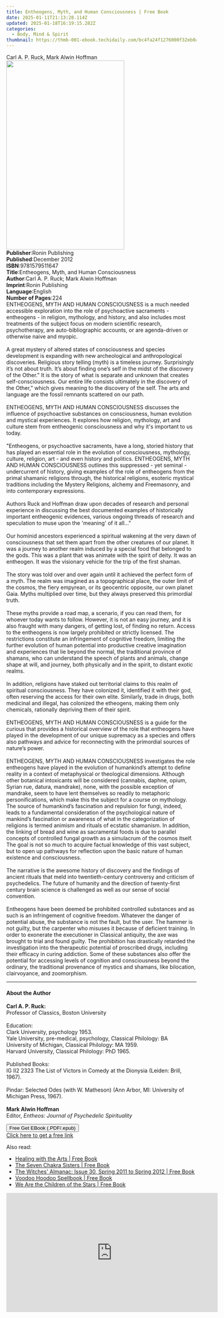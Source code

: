 ```yaml
---
title: Entheogens, Myth, and Human Consciousness | Free Book
date: 2025-01-11T21:13:28.114Z
updated: 2025-01-18T16:19:15.282Z
categories:
  - Body, Mind & Spirit
thumbnail: https://thmb-001-ebook.techidaily.com/bc4fa24f1276000f32eb0afdd989fe719fd7519fcb5e68ea2cc10fc063c2aabd.jpg
---
```

<main id="book-container">
  <div class="flex flex-col">
    <div class="book-brief flex-1 py-6 px-4 sm:p-6 md:py-10 md:px-8">
      <!-- brief-->
      <div class="book-brief-main">Carl A. P. Ruck, Mark Alwin Hoffman</div>
    </div>
    <div
      class="book-meta-info flex-1 grid gap-4 col-start-1 col-end-3 row-start-1 sm:mb-6 sm:grid-cols-4 lg:gap-6 lg:col-start-2 lg:row-end-6 lg:row-span-6 lg:mb-0"
    >
      <div
        class="book-meta-info-left place-content-center mt-4 p-4 text-sm leading-6 col-start-2 col-span-2 dark:text-slate-400"
      >
        <img
          class="w-full h-500 object-cover rounded-lg sm:h-255 sm:col-span-2 lg:col-span-full"
          src="https://img-001-ebook.techidaily.com/dfe23606aeeba9a2166174d8c27dea3894f72f4a1f79862b72eb182dfd4c361b.jpg"
          alt=""
          width="312"
          height="500"
        />
      </div>
      <div
        class="book-meta-info-right mt-2 col-start-1 row-start-2 col-span-3 self-center"
      >
        <!-- meta data  -->
        <div class="flex flex-col px-4 md:px-8">
          <div class="flex-1">
            <strong>Publisher</strong>:<span class="px-2"
              >Ronin Publishing</span
            >
          </div>
          <div class="flex-1">
            <strong>Published</strong>:<span class="px-2">December 2012</span>
          </div>
          <div class="flex-1">
            <strong>ISBN</strong>:<span class="px-2">9781579511647</span>
          </div>
          <div class="flex-1">
            <strong>Title</strong>:<span class="px-2"
              >Entheogens, Myth, and Human Consciousness</span
            >
          </div>
          <div class="flex-1">
            <strong>Author</strong>:<span class="px-2"
              >Carl A. P. Ruck; Mark Alwin Hoffman</span
            >
          </div>
          <div class="flex-1">
            <strong>Imprint</strong>:<span class="px-2">Ronin Publishing</span>
          </div>
          <div class="flex-1">
            <strong>Language</strong>:<span class="px-2">English</span>
          </div>
          <div class="flex-1">
            <strong>Number of Pages</strong>:<span class="px-2">224</span>
          </div>
        </div>
      </div>
    </div>
    <div class="book-description flex-1 py-6 px-4 sm:p-6 md:py-10 md:px-8">
      <div class="book-description-main">
        <div accordion-content="" id="description">
          ENTHEOGENS, MYTH AND HUMAN CONSCIOUSNESS is a much needed accessible
          exploration into the role of psychoactive sacraments - entheogens - in
          religion, mythology, and history, and also includes most treatments of
          the subject focus on modern scientific research, psychotherapy, are
          auto-bibliographic accounts, or are agenda-driven or otherwise naive
          and myopic.<br /><br />A great mystery of altered states of
          consciousness and species development is expanding with new
          archeological and anthropological discoveries. Religious story telling
          (myth) is a timeless journey. Surprisingly it’s not about truth. It’s
          about finding one’s self in the midst of the discovery of the Other.”
          It is the story of what is separate and unknown that creates
          self-consciousness. Our entire life consists ultimately in the
          discovery of the Other,” which gives meaning to the discovery of the
          self. The arts and language are the fossil remnants scattered on our
          path.<br /><br />ENTHEOGENS, MYTH AND HUMAN CONSCIOUSNESS discusses
          the influence of psychoactive substances on consciousness, human
          evolution and mystical experiences. It explores how religion,
          mythology, art and culture stem from entheogenic consciousness and why
          it's important to us today.<br /><br />"Entheogens, or psychoactive
          sacraments, have a long, storied history that has played an essential
          role in the evolution of consciousness, mythology, culture, religion,
          art - and even history and politics. ENTHEOGENS, MYTH AND HUMAN
          CONSCIOUSNESS outlines this suppressed - yet seminal - undercurrent of
          history, giving examples of the role of entheogens from the primal
          shamanic religions through, the historical religions, esoteric
          mystical traditions including the Mystery Religions, alchemy and
          Freemasonry, and into contemporary expressions.<br /><br />Authors
          Ruck and Hoffman draw upon decades of research and personal experience
          in discussing the best documented examples of historically important
          entheogenic evidences, various ongoing threads of research and
          speculation to muse upon the 'meaning' of it all..." <br /><br />Our
          hominid ancestors experienced a spiritual wakening at the very dawn of
          consciousness that set them apart from the other creatures of our
          planet. It was a journey to another realm induced by a special food
          that belonged to the gods. This was a plant that was animate with the
          spirit of deity. It was an entheogen. It was the visionary vehicle for
          the trip of the first shaman.<br /><br />The story was told over and
          over again until it achieved the perfect form of a myth. The realm was
          imagined as a topographical place, the outer limit of the cosmos, the
          fiery empyrean, or its geocentric opposite, our own planet Gaia. Myths
          multiplied over time, but they always preserved this primordial
          truth.<br /><br />These myths provide a road map, a scenario, if you
          can read them, for whoever today wants to follow. However, it is not
          an easy journey, and it is also fraught with many dangers, of getting
          lost, of finding no return. Access to the entheogens is now largely
          prohibited or strictly licensed. The restrictions constitute an
          infringement of cognitive freedom, limiting the further evolution of
          human potential into productive creative imagination and experiences
          that lie beyond the normal, the traditional province of shamans, who
          can understand the speech of plants and animals, change shape at will,
          and journey, both physically and in the spirit, to distant exotic
          realms.<br /><br />In addition, religions have staked out territorial
          claims to this realm of spiritual consciousness. They have colonized
          it, identified it with their god, often reserving the access for their
          own elite. Similarly, trade in drugs, both medicinal and illegal, has
          colonized the etheogens, making them only chemicals, rationally
          depriving them of their spirit.<br /><br />ENTHEOGENS, MYTH AND HUMAN
          CONSCIOUSNESS is a guide for the curious that provides a historical
          overview of the role that entheogens have played in the development of
          our unique supremacy as a species and offers also pathways and advice
          for reconnecting with the primordial sources of nature’s power.<br /><br />ENTHEOGENS,
          MYTH AND HUMAN CONSCIOUSNESS investigates the role entheogens have
          played in the evolution of humankind’s attempt to define reality in a
          context of metaphysical or theological dimensions. Although other
          botanical intoxicants will be considered (cannabis, daphne, opium,
          Syrian rue, datura, mandrake), none, with the possible exception of
          mandrake, seem to have lent themselves so readily to metaphoric
          personifications, which make this the subject for a course on
          mythology. The source of humankind’s fascination and repulsion for
          fungi, indeed, leads to a fundamental consideration of the
          psychological nature of mankind’s fascination or awareness of what in
          the categorization of religions is termed animism and rituals of
          ecstatic shamanism. In addition, the linking of bread and wine as
          sacramental foods is due to parallel concepts of controlled fungal
          growth as a simulacrum of the cosmos itself. The goal is not so much
          to acquire factual knowledge of this vast subject, but to open up
          pathways for reflection upon the basic nature of human existence and
          consciousness.<br /><br />The narrative is the awesome history of
          discovery and the findings of ancient rituals that meld into
          twentieth-century controversy and criticism of psychedelics. The
          future of humanity and the direction of twenty-first century brain
          science is challenged as well as our sense of social convention.<br /><br />Entheogens
          have been deemed be prohibited controlled substances and as such is an
          infringement of cognitive freedom. Whatever the danger of potential
          abuse, the substance is not the fault, but the user. The hammer is not
          guilty, but the carpenter who misuses it because of deficient
          training. In order to exonerate the executioner in Classical
          antiquity, the axe was brought to trial and found guilty. The
          prohibition has drastically retarded the investigation into the
          therapeutic potential of proscribed drugs, including their efficacy in
          curing addiction. Some of these substances also offer the potential
          for accessing levels of cognition and consciousness beyond the
          ordinary, the traditional provenance of mystics and shamans, like
          bilocation, clairvoyance, and zoomorphism.
        </div>
        <div class="accordion-fader"></div>
      </div>
    </div>
    <div class="book-excerpts flex-1 py-6 px-4 sm:p-6 md:py-10 md:px-8">
      <!-- excerpts-->
      <div class="book-excerpts-main">
        <hr />
        <h4 class="placeholder placeholder-heading">
          <span>About the Author</span>
        </h4>
        <p>
          <b>Carl A. P. Ruck:</b><br />Professor of Classics, Boston
          University<br /><br />Education:<br />Clark University, psychology
          1953.<br />Yale University, pre-medical, psychology, Classical
          Philology: BA<br />University of Michigan, Classical Philology: MA
          1959.<br />Harvard University, Classical Philology: PhD 1965.<br /><br />Published
          Books:<br />IG II2 2323 The List of Victors in Comedy at the Dionysia
          (Leiden: Brill, 1967).<br /><br />Pindar: Selected Odes (with W.
          Matheson) (Ann Arbor, MI: University of Michigan Press, 1967).<br /><br /><b
            >Mark Alwin Hoffman</b
          ><br />Editor, <i>Entheos: Journal of Psychedelic Spirituality</i>
        </p>
      </div>
    </div>
    <div
      class="book-about-author flex-1 py-6 px-4 sm:p-6 md:py-10 md:px-8"
    ></div>
    <div class="book-free-get flex-1 py-6 px-4 sm:p-6 md:py-10 md:px-8">
      <button
        id="btn-free-get"
        class="bg-blue-500 hover:bg-blue-700 text-white font-bold py-2 px-4 rounded"
      >
        Free Get EBook (.PDF/.epub)
      </button>
      <div id="countdown-display" class="px-2 text-lg mt-2"></div>
      <a
        id="free-link"
        class="hidden bg-blue-500 hover:bg-blue-700 text-white font-bold py-2 px-4 rounded"
        href="https://www.ebooks.com/en-us/book/96507075/entheogens-myth-and-human-consciousness/carl-a-p-ruck/"
        target="_blank"
        >Click here to get a free link</a
      >
    </div>
    <script>
      let countdownTime = 0;
      let countdownInterval = null;
      document
        .getElementById('btn-free-get')
        .addEventListener('click', startCountdown);
      function startCountdown() {
        countdownTime = new Date().getTime() + 60000 * 3;
        countdownInterval = setInterval(updateCountdown, 1000);
        document.getElementById('btn-free-get').disabled = true;
        document
          .getElementById('btn-free-get')
          .classList.add('bg-gray-500', 'cursor-not-allowed');
      }
      function updateCountdown() {
        let currentTime = new Date().getTime();
        let timeLeft = countdownTime - currentTime;
        let secondsLeft = Math.floor(timeLeft / 1000);
        document.getElementById('countdown-display').innerHTML =
          `Remaining time: ${secondsLeft} seconds.`;
        if (secondsLeft <= 0) {
          clearInterval(countdownInterval);
          document.getElementById('btn-free-get').classList.add('hidden');
          document.getElementById('free-link').classList.remove('hidden');
          document.getElementById('countdown-display').innerHTML = '';
        }
      }
    </script>
  </div>
</main>

<ins class="adsbygoogle"
      style="display:block"
      data-ad-client="ca-pub-7571918770474297"
      data-ad-slot="8358498916"
      data-ad-format="auto"
      data-full-width-responsive="true"></ins>
    

<span class="atpl-alsoreadstyle">Also read:</span>
<div><ul>
<li><a href="https://novels-ebooks.techidaily.com/1152436-9781451696837-healing-with-the-arts/"><u>Healing with the Arts | Free Book</u></a></li>
<li><a href="https://novels-ebooks.techidaily.com/1144840-9781612832791-the-seven-chakra-sisters/"><u>The Seven Chakra Sisters | Free Book</u></a></li>
<li><a href="https://novels-ebooks.techidaily.com/1144833-9781612831329-the-witches-almanac-issue-30-spring-2011-to-spring-2012/"><u>The Witches' Almanac: Issue 30, Spring 2011 to Spring 2012 | Free Book</u></a></li>
<li><a href="https://novels-ebooks.techidaily.com/1144830-9781609256159-voodoo-hoodoo-spellbook/"><u>Voodoo Hoodoo Spellbook | Free Book</u></a></li>
<li><a href="https://novels-ebooks.techidaily.com/1144843-9781612833095-we-are-the-children-of-the-stars/"><u>We Are the Children of the Stars | Free Book</u></a></li>
</ul></div>

<!-- affiliate ads begin -->
<iframe width="560" height="315" src="https://www.youtube.com/embed/vEYkX2NJgZw?si=IaHqlqJcYipwUOht" title="YouTube video player" frameborder="0" allow="accelerometer; autoplay; clipboard-write; encrypted-media; gyroscope; picture-in-picture; web-share" referrerpolicy="strict-origin-when-cross-origin" allowfullscreen></iframe>
<!-- affiliate ads end -->

